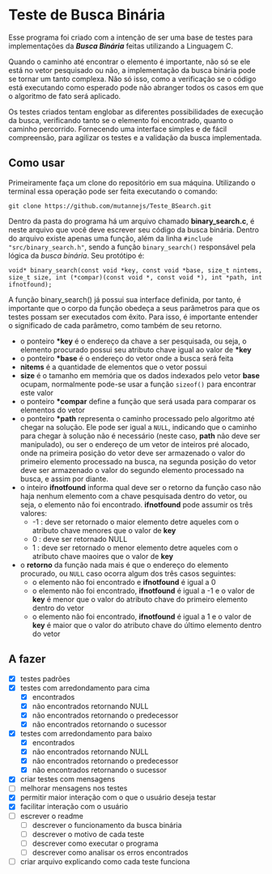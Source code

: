 # Teste de Busca Binária

Esse programa foi criado com a intenção de ser uma base de testes para
 implementações da **_Busca Binária_** feitas utilizando a Linguagem C.

Quando o caminho até encontrar o elemento é importante, não só se ele
 está no vetor pesquisado ou não, a implementação da busca binária pode
 se tornar um tanto complexa. Não só isso, como a verificação se o
 código está executando como esperado pode não abranger todos os casos
 em que o algoritmo de fato será aplicado.

Os testes criados tentam englobar as diferentes possibilidades de
 execução da busca, verificando tanto se o elemento foi encontrado,
 quanto o caminho percorrido. Fornecendo uma interface simples e de
 fácil compreensão, para agilizar os testes e a validação da busca
 implementada.

## Como usar

Primeiramente faça um clone do repositório em sua máquina. Utilizando o
 terminal essa operação pode ser feita executando o comando:

```
git clone https://github.com/mutannejs/Teste_BSearch.git
```

Dentro da pasta do programa há um arquivo chamado **binary_search.c**, é
 neste arquivo que você deve escrever seu código da busca binária.
 Dentro do arquivo existe apenas uma função, além da linha `#include
 "src/binary_search.h"`, sendo a função `binary_search()` responsável
 pela lógica da _busca binária_. Seu protótipo é:

```
void* binary_search(const void *key, const void *base, size_t nintems, size_t size, int (*compar)(const void *, const void *), int *path, int ifnotfound);
```
 
A função binary_search() já possui sua interface definida, por tanto, é
 importante que o corpo da função obedeça a seus parâmetros para que os
 testes possam ser executados com êxito. Para isso, é importante
 entender o significado de cada parâmetro, como também de seu retorno.

- o ponteiro **\*key** é o endereço da chave a ser pesquisada, ou seja,
 o elemento procurado possui seu atributo chave igual ao valor de
 **\*key**
- o ponteiro **\*base** é o endereço do vetor onde a busca será feita
- **nitems** é a quantidade de elementos que o vetor possui
- **size** é o tamanho em memória que os dados indexados pelo vetor
 **base** ocupam, normalmente pode-se usar a função `sizeof()` para
 encontrar este valor
- o ponteiro **\*compar** define a função que será usada para comparar
 os elementos do vetor
- o ponteiro **\*path** representa o caminho processado pelo algoritmo
 até chegar na solução. Ele pode ser igual a `NULL`, indicando que o
 caminho para chegar à solução não é necessário (neste caso, **path**
 não deve ser manipulado), ou ser o endereço de um vetor de inteiros pré
 alocado, onde na primeira posição do vetor deve ser armazenado o valor
 do primeiro elemento processado na busca, na segunda posição do vetor
 deve ser armazenado o valor do segundo elemento processado na busca, e
 assim por diante.
- o inteiro **ifnotfound** informa qual deve ser o retorno da função
 caso não haja nenhum elemento com a chave pesquisada dentro do vetor,
 ou seja, o elemento não foi encontrado. **ifnotfound** pode assumir os
 três valores:
	- -1 : deve ser retornado o maior elemento detre aqueles com o
	atributo chave menores que o valor de **key**
	- 0 : deve ser retornado NULL
	- 1 : deve ser retornado o menor elemento detre aqueles com o
	atributo chave maoires que o valor de **key**
- o **retorno** da função nada mais é que o endereço do elemento
 procurado, ou `NULL` caso ocorra algum dos três casos seguintes:
	- o elemento não foi encontrado e **ifnotfound** é igual a 0
	- o elemento não foi encontrado, **ifnotfound** é igual a -1 e o
	valor de **key** é menor que o valor do atributo chave do primeiro
	elemento dentro do vetor
	- o elemento não foi encontrado, **ifnotfound** é igual a 1 e o
	valor de **key** é maior que o valor do atributo chave do último
	elemento dentro do vetor

## A fazer

- [X] testes padrões
- [X] testes com arredondamento para cima
	- [X] encontrados
	- [X] não encontrados retornando NULL
	- [X] não encontrados retornando o predecessor
	- [X] não encontrados retornando o sucessor
- [X] testes com arredondamento para baixo
	- [X] encontrados
	- [X] não encontrados retornando NULL
	- [X] não encontrados retornando o predecessor
	- [X] não encontrados retornando o sucessor
- [X] criar testes com mensagens
- [ ] melhorar mensagens nos testes
- [X] permitir maior interação com o que o usuário deseja testar
- [X] facilitar interação com o usuário
- [ ] escrever o readme
	- [ ] descrever o funcionamento da busca binária
	- [ ] descrever o motivo de cada teste
	- [ ] descrever como executar o programa
	- [ ] descrever como analisar os erros encontrados
- [ ] criar arquivo explicando como cada teste funciona
